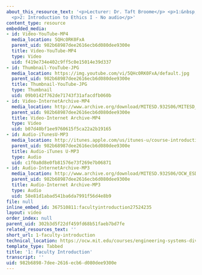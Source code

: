 ```yaml
---
about_this_resource_text: '<p>Lecturer: Dr. Taft Broome</p> <p>1:&nbsp;Faculty Introduction</p>
  <p>2: Introduction to Ethics I - No audio</p>'
content_type: resource
embedded_media:
- id: Video-YouTube-MP4
  media_location: 5QHc0RK0FxA
  parent_uid: 982b68987dee2616ecb6d080dee9300e
  title: Video-YouTube-MP4
  type: Video
  uid: f419e734e402c9ff5c0e15014e39d337
- id: Thumbnail-YouTube-JPG
  media_location: https://img.youtube.com/vi/5QHc0RK0FxA/default.jpg
  parent_uid: 982b68987dee2616ecb6d080dee9300e
  title: Thumbnail-YouTube-JPG
  type: Thumbnail
  uid: 09b0142f762de71743f31afacdfb060b
- id: Video-InternetArchive-MP4
  media_location: http://www.archive.org/download/MITESD.932S06/MITESD_932S06intro_300k.mp4
  parent_uid: 982b68987dee2616ecb6d080dee9300e
  title: Video-Internet Archive-MP4
  type: Video
  uid: b07d40bf1ee9760615f5ca22a2b19165
- id: Audio-iTunesU-MP3
  media_location: http://itunes.apple.com/us/itunes-u/course-introduction/id341597867?i=110224034
  parent_uid: 982b68987dee2616ecb6d080dee9300e
  title: Audio-iTunes U-MP3
  type: Audio
  uid: c1f0a8d8e0fb81576e73f269e7b06871
- id: Audio-InternetArchive-MP3
  media_location: http://www.archive.org/download/MITESD.932S06/OCW_ESD-932_intro.mp3
  parent_uid: 982b68987dee2616ecb6d080dee9300e
  title: Audio-Internet Archive-MP3
  type: Audio
  uid: 58e81d1abad541ba6da7991f56d4e8b9
file: null
inline_embed_id: 367510811:facultyintroduction27524235
layout: video
order_index: null
parent_uid: 302b3d5f22df459fd68b51faeb7bd7fe
related_resources_text: ''
short_url: 1-faculty-introduction
technical_location: https://ocw.mit.edu/courses/engineering-systems-division/esd-932-engineering-ethics-spring-2006/audio-lectures/1-faculty-introduction
template_type: Tabbed
title: '1: Faculty Introduction'
transcript: ''
uid: 982b6898-7dee-2616-ecb6-d080dee9300e
---
```

